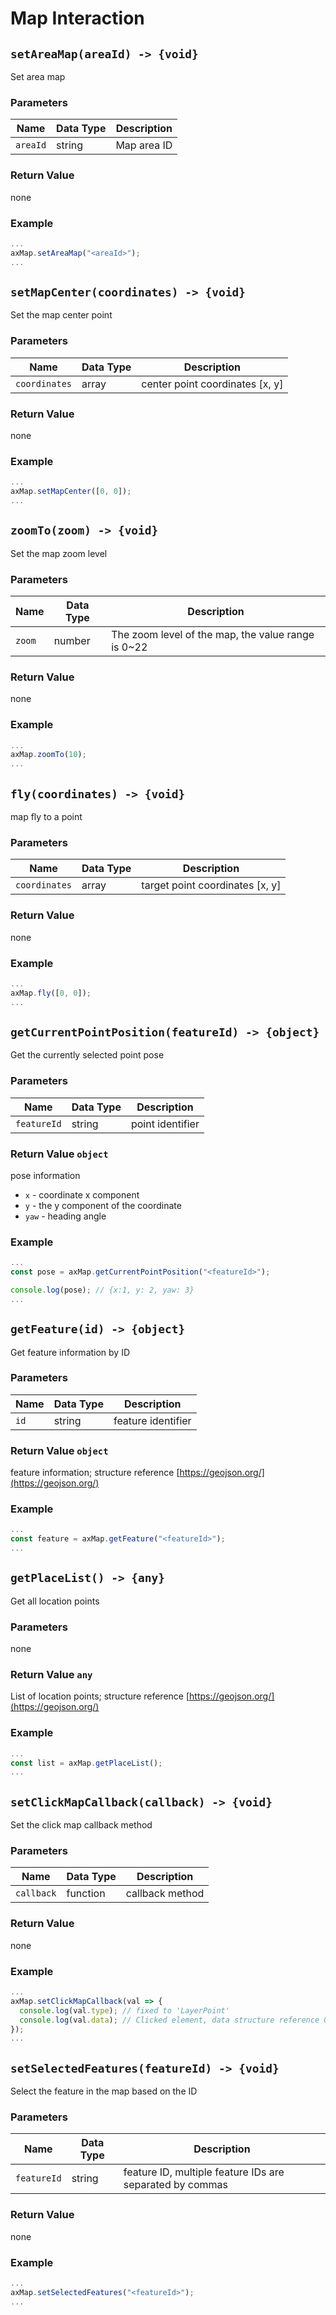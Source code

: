 # Map Interaction

## `setAreaMap(areaId) -> {void}`

Set area map

### Parameters

| Name | Data Type | Description |
| -------- | -------- | ------------ |
| `areaId` | string | Map area ID |

### Return Value

none

### Example

```javascript
...
axMap.setAreaMap("<areaId>");
...
```

## `setMapCenter(coordinates) -> {void}`

Set the map center point

### Parameters

| Name | Data Type | Description |
| ------------- | ------------- | ----------------- |
| `coordinates` | array<number> | center point coordinates [x, y] |

### Return Value

none

### Example

```javascript
...
axMap.setMapCenter([0, 0]);
...
```

## `zoomTo(zoom) -> {void}`

Set the map zoom level

### Parameters

| Name | Data Type | Description |
| ------ | -------- | ----------------------------- |
| `zoom` | number | The zoom level of the map, the value range is 0~22 |

### Return Value

none

### Example

```javascript
...
axMap.zoomTo(10);
...
```

## `fly(coordinates) -> {void}`

map fly to a point

### Parameters

| Name | Data Type | Description |
| ------------- | ------------- | ----------------- |
| `coordinates` | array<number> | target point coordinates [x, y] |

### Return Value

none

### Example

```javascript
...
axMap.fly([0, 0]);
...
```

## `getCurrentPointPosition(featureId) -> {object}`

Get the currently selected point pose

### Parameters

| Name | Data Type | Description |
| ----------- | -------- | ------ |
| `featureId` | string | point identifier |

### Return Value `object`

pose information

* `x` - coordinate x component
* `y` - the y component of the coordinate
* `yaw` - heading angle

### Example

```javascript
...
const pose = axMap.getCurrentPointPosition("<featureId>");

console.log(pose); // {x:1, y: 2, yaw: 3}
...
```

## `getFeature(id) -> {object}`

Get feature information by ID

### Parameters

| Name | Data Type | Description |
| ---- | -------- | ------------ |
| `id` | string | feature identifier |

### Return Value `object`

feature information; structure reference [https://geojson.org/](https://geojson.org/)

### Example

```javascript
...
const feature = axMap.getFeature("<featureId>");
...
```

## `getPlaceList() -> {any}`

Get all location points

### Parameters

none

### Return Value `any`

List of location points; structure reference [https://geojson.org/](https://geojson.org/)

### Example

```javascript
...
const list = axMap.getPlaceList();
...
```

## `setClickMapCallback(callback) -> {void}`

Set the click map callback method

### Parameters

| Name | Data Type | Description |
| ---------- | -------- | -------- |
| `callback` | function | callback method |

### Return Value

none

### Example

```javascript
...
axMap.setClickMapCallback(val => {
  console.log(val.type); // fixed to 'LayerPoint'
  console.log(val.data); // Clicked element, data structure reference GeoJSON
});
...
```

## `setSelectedFeatures(featureId) -> {void}`

Select the feature in the map based on the ID

### Parameters

| Name | Data Type | Description |
| ------------- | -------- | ----------------------------------------- |
| `featureId` | string | feature ID, multiple feature IDs are separated by commas |

### Return Value

none

### Example

```javascript
...
axMap.setSelectedFeatures("<featureId>");
...
```
